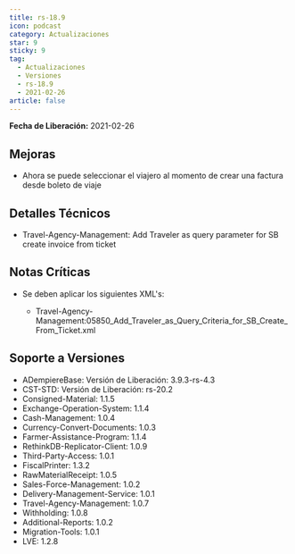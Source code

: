```yaml
---
title: rs-18.9
icon: podcast
category: Actualizaciones
star: 9
sticky: 9
tag:
  - Actualizaciones
  - Versiones
  - rs-18.9
  - 2021-02-26
article: false
---
```


**Fecha de Liberación:** 2021-02-26

## Mejoras

- Ahora se puede seleccionar el viajero al momento de crear una factura desde boleto de viaje

## Detalles Técnicos

- Travel-Agency-Management: Add Traveler as query parameter for SB create invoice from ticket

## Notas Críticas

- Se deben aplicar los siguientes XML's:

  - Travel-Agency-Management:05850_Add_Traveler_as_Query_Criteria_for_SB_Create_From_Ticket.xml

## Soporte a Versiones

- ADempiereBase: Versión de Liberación: 3.9.3-rs-4.3
- CST-STD: Versión de Liberación: rs-20.2
- Consigned-Material: 1.1.5
- Exchange-Operation-System: 1.1.4
- Cash-Management: 1.0.4
- Currency-Convert-Documents: 1.0.3
- Farmer-Assistance-Program: 1.1.4
- RethinkDB-Replicator-Client: 1.0.9
- Third-Party-Access: 1.0.1
- FiscalPrinter: 1.3.2
- RawMaterialReceipt: 1.0.5
- Sales-Force-Management: 1.0.2
- Delivery-Management-Service: 1.0.1
- Travel-Agency-Management: 1.0.7
- Withholding: 1.0.8
- Additional-Reports: 1.0.2
- Migration-Tools: 1.0.1
- LVE: 1.2.8
